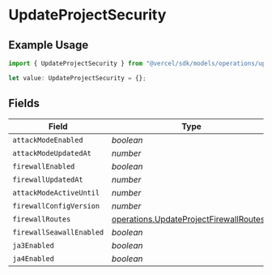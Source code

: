 # UpdateProjectSecurity

## Example Usage

```typescript
import { UpdateProjectSecurity } from "@vercel/sdk/models/operations/updateproject.js";

let value: UpdateProjectSecurity = {};
```

## Fields

| Field                                                                                              | Type                                                                                               | Required                                                                                           | Description                                                                                        |
| -------------------------------------------------------------------------------------------------- | -------------------------------------------------------------------------------------------------- | -------------------------------------------------------------------------------------------------- | -------------------------------------------------------------------------------------------------- |
| `attackModeEnabled`                                                                                | *boolean*                                                                                          | :heavy_minus_sign:                                                                                 | N/A                                                                                                |
| `attackModeUpdatedAt`                                                                              | *number*                                                                                           | :heavy_minus_sign:                                                                                 | N/A                                                                                                |
| `firewallEnabled`                                                                                  | *boolean*                                                                                          | :heavy_minus_sign:                                                                                 | N/A                                                                                                |
| `firewallUpdatedAt`                                                                                | *number*                                                                                           | :heavy_minus_sign:                                                                                 | N/A                                                                                                |
| `attackModeActiveUntil`                                                                            | *number*                                                                                           | :heavy_minus_sign:                                                                                 | N/A                                                                                                |
| `firewallConfigVersion`                                                                            | *number*                                                                                           | :heavy_minus_sign:                                                                                 | N/A                                                                                                |
| `firewallRoutes`                                                                                   | [operations.UpdateProjectFirewallRoutes](../../models/operations/updateprojectfirewallroutes.md)[] | :heavy_minus_sign:                                                                                 | N/A                                                                                                |
| `firewallSeawallEnabled`                                                                           | *boolean*                                                                                          | :heavy_minus_sign:                                                                                 | N/A                                                                                                |
| `ja3Enabled`                                                                                       | *boolean*                                                                                          | :heavy_minus_sign:                                                                                 | N/A                                                                                                |
| `ja4Enabled`                                                                                       | *boolean*                                                                                          | :heavy_minus_sign:                                                                                 | N/A                                                                                                |
